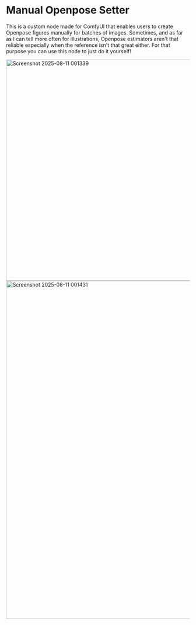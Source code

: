 # Manual Openpose Setter

This is a custom node made for ComfyUI that enables users to create Openpose figures manually for batches of images.
Sometimes, and as far as I can tell more often for illustrations, Openpose estimators aren't that reliable especially when
the reference isn't that great either. For that purpose you can use this node to just do it yourself!

<img width="1281" height="605" alt="Screenshot 2025-08-11 001339" src="https://github.com/user-attachments/assets/1bbe07d5-a37f-4265-987a-28e1c5dc1480" />

<img width="1920" height="924" alt="Screenshot 2025-08-11 001431" src="https://github.com/user-attachments/assets/9213bbde-41e9-4d4f-9c6b-983d837f93d5" />